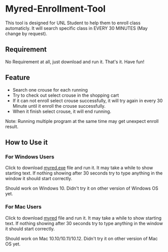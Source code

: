 # Myred-Enrollment-Tool
This tool is designed for UNL Student to help them to enroll class automaticly. It will search specific class in EVERY 30 MINUTES (May change by request).

## Requirement

No Requirement at all, just download and run it. That's it. Have fun!

## Feature

- Search one crouse for each running
- Try to check out select crouse in the shopping cart
- If it can not enroll select crouse successfully, it will try again in every 30 Minute until it enroll the crouse successfully. 
- When it finish select crouse, it will end running.

Note: Running multiple program at the same time may get unexpect enroll result.

## How to Use it

### For Windows Users

Click to download [myred.exe](https://github.com/cameron93lin/Myred-Enrollment-Tool/raw/master/windows/myred.exe) file and run it. It may take a while to show starting text. If nothing showing after 30 seconds try to type anything in the window it should start correctly.

Should work on Windows 10. Didn't try it on other version of Windows OS yet.

### For Mac Users

Click to download [myred](https://github.com/cameron93lin/Myred-Enrollment-Tool/raw/master/mac/myred) file and run it. It may take a while to show starting text. If nothing showing after 30 seconds try to type anything in the window it should start correctly.

Should work on Mac 10.10/10.11/10.12. Didn't try it on other version of Mac OS yet.


